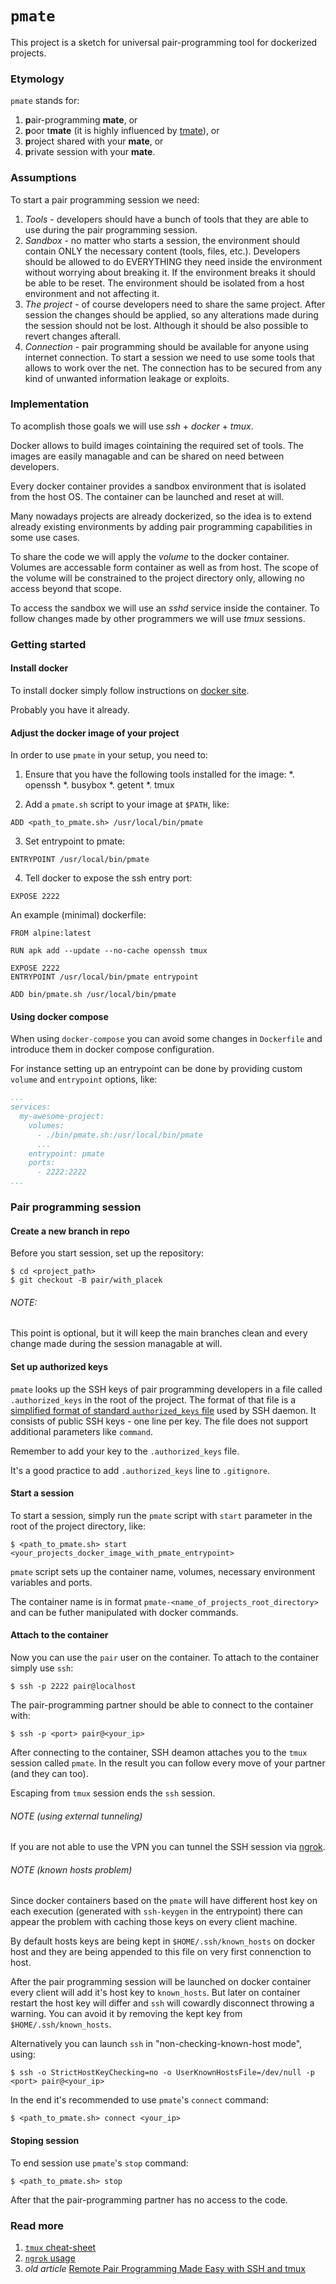 # `pmate`

This project is a sketch for universal pair-programming tool for dockerized projects.

### Etymology

`pmate` stands for:

1. **p**air-programming **mate**, or
2. **p**oor t**mate** (it is highly influenced by [tmate](https://tmate.io/)), or
3. **p**roject shared with your **mate**, or
4. **p**rivate session with your **mate**.

### Assumptions

To start a pair programming session we need:

1. *Tools* - developers should have a bunch of tools that they are able to use during the pair programming session.
2. *Sandbox* - no matter who starts a session, the environment should contain ONLY the necessary content (tools, files, etc.). Developers should be allowed to do EVERYTHING they need inside the environment without worrying about breaking it. If the environment breaks it should be able to be reset. The environment should be isolated from a host environment and not affecting it.
3. *The project* - of course developers need to share the same project. After session the changes should be applied, so any alterations made during the session should not be lost. Although it should be also possible to revert changes afterall.
4. *Connection* - pair programming should be available for anyone using internet connection. To start a session we need to use some tools that allows to work over the net. The connection has to be secured from any kind of unwanted information leakage or exploits.

### Implementation

To acomplish those goals we will use _ssh_ + _docker_ + _tmux_.

Docker allows to build images cointaining the required set of tools. The images are easily managable and can be shared on need between developers.

Every docker container provides a sandbox environment that is isolated from the host OS. The container can be launched and reset at will.

Many nowadays projects are already dockerized, so the idea is to extend already existing environments by adding pair programming capabilities in some use cases.

To share the code we will apply the _volume_ to the docker container. Volumes are accessable form container as well as from host. The scope of the volume will be constrained to the project directory only, allowing no access beyond that scope.

To access the sandbox we will use an _sshd_ service inside the container. To follow changes made by other programmers we will use _tmux_ sessions.

### Getting started

#### Install docker

To install docker simply follow instructions on [docker site](https://docs.docker.com/get-docker/).

Probably you have it already.

#### Adjust the docker image of your project

In order to use `pmate` in your setup, you need to:

1.  Ensure that you have the following tools installed for the image:
  *. openssh
  *. busybox
  *. getent
  *. tmux

2. Add a `pmate.sh` script to your image at `$PATH`, like:

```docker
ADD <path_to_pmate.sh> /usr/local/bin/pmate
```

3. Set entrypoint to pmate:

```docker
ENTRYPOINT /usr/local/bin/pmate
```

4. Tell docker to expose the ssh entry port:

```docker
EXPOSE 2222
```

An example (minimal) dockerfile:

```docker
FROM alpine:latest

RUN apk add --update --no-cache openssh tmux

EXPOSE 2222
ENTRYPOINT /usr/local/bin/pmate entrypoint

ADD bin/pmate.sh /usr/local/bin/pmate
```

#### Using docker compose

When using `docker-compose` you can avoid some changes in `Dockerfile` and introduce them in docker compose configuration.

For instance setting up an entrypoint can be done by providing custom `volume` and `entrypoint` options, like:

```yaml
...
services:
  my-awesome-project:
    volumes:
      - ./bin/pmate.sh:/usr/local/bin/pmate
      ...
    entrypoint: pmate
    ports:
      - 2222:2222
...
```

### Pair programming session

#### Create a new branch in repo

Before you start session, set up the repository:

    $ cd <project_path>
    $ git checkout -B pair/with_placek

###### NOTE:
This point is optional, but it will keep the main branches clean and every change made during the session managable at will.

#### Set up authorized keys

`pmate` looks up the SSH keys of pair programming developers in a file called `.authorized_keys` in the root of the project. The format of that file is a [simplified format of standard `authorized_keys` file](https://www.digitalocean.com/community/tutorials/how-to-configure-ssh-key-based-authentication-on-a-linux-server) used by SSH daemon. It consists of public SSH keys - one line per key. The file does not support additional parameters like `command`.

Remember to add your key to the `.authorized_keys` file.

It's a good practice to add `.authorized_keys` line to `.gitignore`.

#### Start a session

To start a session, simply run the `pmate` script with `start` parameter in the root of the project directory, like:

```
$ <path_to_pmate.sh> start <your_projects_docker_image_with_pmate_entrypoint>
```

`pmate` script sets up the container name, volumes, necessary environment variables and ports.

The container name is in format `pmate-<name_of_projects_root_directory>` and can be futher manipulated with docker commands.

#### Attach to the container

Now you can use the `pair` user on the container. To attach to the container simply use `ssh`:

```
$ ssh -p 2222 pair@localhost
```

The pair-programming partner should be able to connect to the container with:

```
$ ssh -p <port> pair@<your_ip>
```

After connecting to the container, SSH deamon attaches you to the `tmux` session called `pmate`. In the result you can follow every move of your partner (and they can too).

Escaping from `tmux` session ends the `ssh` session.

###### NOTE (using external tunneling)

If you are not able to use the VPN you can tunnel the SSH session via [ngrok](https://ngrok.com).

###### NOTE (known hosts problem)

Since docker containers based on the `pmate` will have different host key on each execution (generated with `ssh-keygen` in the entrypoint) there can appear the problem with caching those keys on every client machine.

By default hosts keys are being kept in `$HOME/.ssh/known_hosts` on docker host and they are being appended to this file on very first connenction to host.

After the pair programming session will be launched on docker container every client will add it's host key to `known_hosts`. But later on container restart the host key will differ and `ssh` will cowardly disconnect throwing a warning. You can avoid it by removing the kept key from `$HOME/.ssh/known_hosts`.

Alternatively you can launch `ssh` in "non-checking-known-host mode", using:

```
$ ssh -o StrictHostKeyChecking=no -o UserKnownHostsFile=/dev/null -p <port> pair@<your_ip>
```

In the end it's recommended to use `pmate`'s `connect` command:

```
$ <path_to_pmate.sh> connect <your_ip>
```

#### Stoping session

To end session use `pmate`'s `stop` command:

```
$ <path_to_pmate.sh> stop
```

After that the pair-programming partner has no access to the code.

### Read more

1. [`tmux` cheat-sheet](https://tmuxcheatsheet.com/)
2. [`ngrok` usage](https://ngrok.com/docs/getting-started)
3. _old article_ [Remote Pair Programming Made Easy with SSH and tmux](http://hamvocke.com/blog/remote-pair-programming-with-tmux/)
